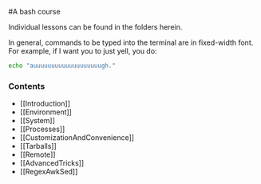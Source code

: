 #A bash course

Individual lessons can be found in the folders herein.

In general, commands to be typed into the terminal are in fixed-width font.
For example, if I want you to just yell, you do:
```bash
echo "auuuuuuuuuuuuuuuuuuugh."
```

### Contents

* [[Introduction]]
* [[Environment]]
* [[System]]
* [[Processes]]
* [[CustomizationAndConvenience]]
* [[Tarballs]]
* [[Remote]]
* [[AdvancedTricks]]
* [[RegexAwkSed]]
